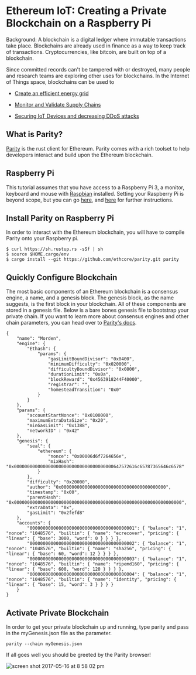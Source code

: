 # Ethereum IoT: Creating a Private Blockchain on a Raspberry Pi

Background: A blockchain is a digital ledger where immutable transactions take place. Blockchains are already used in finance as a way to keep track of transactions. Cryptocurrencies, like bitcoin, are built on top of a blockchain.

Since committed records can't be tampered with or destroyed, many people and research teams are exploring other uses for blockchains. In the Internet of Things space, blockchains can be used to 

* [Create an efficient energy grid](https://www.technologyreview.com/s/604227/blockchain-is-helping-to-build-a-new-kind-of-energy-grid/)


* [Monitor and Validate Supply Chains](https://www.mendix.com/blog/built-iot-application-10-days-using-watson-iot-ibm-blockchain/)


* [Securing IoT Devices and decreasing DDoS attacks](https://www.technologyreview.com/s/603298/a-secure-model-of-iot-with-blockchain/)


## What is Parity?

[Parity](https://parity.io/) is the rust client for Ethereum. Parity comes with a rich toolset to help developers interact and build upon the Ethereum blockchain.

## Raspberry Pi

This tutorial assumes that you have access to a Raspberry Pi 3, a monitor, keyboard and mouse with [Raspbian](https://www.raspberrypi.org/downloads/raspbian/) installed. Setting your Raspberry Pi is beyond scope, but you can go [here](http://lifehacker.com/the-always-up-to-date-guide-to-setting-up-your-raspberr-1781419054), and [here](https://www.raspberrypi.org/documentation/setup/) for further instructions. 

## Install Parity on Raspberry Pi

In order to interact with the Ethereum blockchain, you will have to compile Parity onto your Raspberry pi. 

```
$ curl https://sh.rustup.rs -sSf | sh
$ source $HOME.cargo/env
$ cargo install --git https://github.com/ethcore/parity.git parity
```

## Quickly Configure Blockchain

The most basic components of an Ethereum blockchain is a consensus engine, a name, and a genesis block. The genesis block, as the name suggests, is the first block in your blockchain. All of these components are stored in a genesis file. Below is a bare bones genesis file to bootstrap your private chain. If you want to learn more about consensus engines and other chain parameters, you can head over to [Parity's docs](https://github.com/paritytech/parity/wiki/Chain-specification).

```
{
	"name": "Morden",
	"engine": {
		"Ethash": {
			"params": {
				"gasLimitBoundDivisor": "0x0400",
				"minimumDifficulty": "0x020000",
				"difficultyBoundDivisor": "0x0800",
				"durationLimit": "0x0a",
				"blockReward": "0x4563918244F40000",
				"registrar": "",
				"homesteadTransition": "0x0"
			}
		}
	},
	"params": {
		"accountStartNonce": "0x0100000",
		"maximumExtraDataSize": "0x20",
		"minGasLimit": "0x1388",
		"networkID" : "0x42"
	},
	"genesis": {
		"seal": {
			"ethereum": {
				"nonce": "0x00006d6f7264656e",
				"mixHash": "0x00000000000000000000000000000000000000647572616c65787365646c6578"
			}
		},
		"difficulty": "0x20000",
		"author": "0x0000000000000000000000000000000000000000",
		"timestamp": "0x00",
		"parentHash": "0x0000000000000000000000000000000000000000000000000000000000000000",
		"extraData": "0x",
		"gasLimit": "0x2fefd8"
	},
	"accounts": {
		"0000000000000000000000000000000000000001": { "balance": "1", "nonce": "1048576", "builtin": { "name": "ecrecover", "pricing": { "linear": { "base": 3000, "word": 0 } } } },
		"0000000000000000000000000000000000000002": { "balance": "1", "nonce": "1048576", "builtin": { "name": "sha256", "pricing": { "linear": { "base": 60, "word": 12 } } } },
		"0000000000000000000000000000000000000003": { "balance": "1", "nonce": "1048576", "builtin": { "name": "ripemd160", "pricing": { "linear": { "base": 600, "word": 120 } } } },
		"0000000000000000000000000000000000000004": { "balance": "1", "nonce": "1048576", "builtin": { "name": "identity", "pricing": { "linear": { "base": 15, "word": 3 } } } }
	}
}
```

## Activate Private Blockchain 

In order to get your private blockchain up and running, type parity and pass in the myGenesis.json file as the parameter.

`parity --chain myGenesis.json`

If all goes well you should be greeted by the Parity browser!

![screen shot 2017-05-16 at 8 58 02 pm](https://cloud.githubusercontent.com/assets/1463964/26184118/e6c5ebb6-3b50-11e7-8269-539e38bd6fa1.png)
